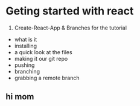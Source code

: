 # Geting started with react

1. Create-React-App & Branches for the tutorial
- what is it
- installing
- a quick look at the files
- making it our git repo
- pushing
- branching
- grabbing a remote branch

## hi mom